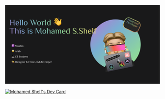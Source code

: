 <!--
**MohamedSaid7102/MohamedSaid7102** is a ✨ _special_ ✨ repository because its `README.md` (this file) appears on your GitHub profile.

Here are some ideas to get you started:

- 🔭 I’m currently working on ...
- 🌱 I’m currently learning ...
- 👯 I’m looking to collaborate on ...
- 🤔 I’m looking for help with ...
- 💬 Ask me about ...
- 📫 How to reach me: ...
- 😄 Pronouns: ...
- ⚡ Fun fact: ...
-->

<img src="./GitHub Cover Image.png" />

 <a href="https://app.daily.dev/Mohamed_Shelf"><img src="https://api.daily.dev/devcards/d7c2d416415e46b38f2ab26db5ee0cd2.png?r=lse" width="400" alt="Mohamed Shelf's Dev Card"/></a>
 

